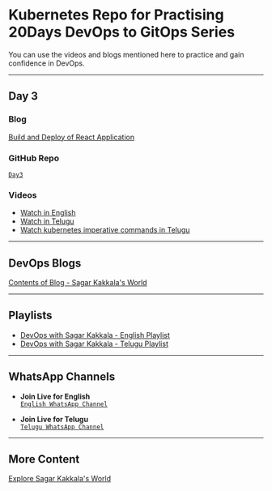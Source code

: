 # **Kubernetes Repo for Practising 20Days DevOps to GitOps Series**

You can use the videos and blogs mentioned here to practice and gain confidence in DevOps.

---

## **Day 3**

### **Blog**  
[Build and Deploy of React Application](https://www.sagarkakkalasworld.com/2024/04/build-deploy-series-part-3-build-and.html)

### **GitHub Repo**  
[`Day3`](https://github.com/sagarkakkalasworld/Day3)

### **Videos**
- [Watch in English](https://youtu.be/ycK7zGNBsQc)  
- [Watch in Telugu](https://youtu.be/Ug34M_Dcquo?feature=shared)
- [Watch kubernetes imperative commands in Telugu](https://youtu.be/37HtCgMPlHs?feature=shared)

---

## **DevOps Blogs**
[Contents of Blog - Sagar Kakkala's World](https://www.sagarkakkalasworld.com/p/contents-of-blog-sagar-kakkalas-world.html)

---

## **Playlists**
- [DevOps with Sagar Kakkala - English Playlist](https://www.youtube.com/playlist?list=PLlMNTzKKV4R585f9o-Og8Cd4V9sc6w8yA)  
- [DevOps with Sagar Kakkala - Telugu Playlist](https://www.youtube.com/playlist?list=PLlMNTzKKV4R5AX7SfRrA6EQhuocVKhlnK)

---

## **WhatsApp Channels**
- **Join Live for English**  
[`English WhatsApp Channel`](https://www.whatsapp.com/channel/0029VaynRs5Fy72JakyNOv3d)
  
- **Join Live for Telugu**  
[`Telugu WhatsApp Channel`](https://www.whatsapp.com/channel/0029Vau5goh30LKSrJyOoS1f)

---

## **More Content**  
[Explore Sagar Kakkala's World](https://linktr.ee/sagar_kakkalas_world)
